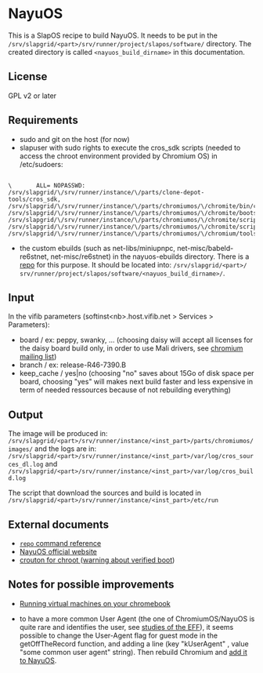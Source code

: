 # NayuOS

This is a SlapOS recipe to build NayuOS. It needs to be put in the <code>/srv/slapgrid/\<part\>/srv/runner/project/slapos/software/</code> directory. The created directory is called <code>\<nayuos_build_dirname\></code> in this documentation.

## License

GPL v2 or later

## Requirements

*   sudo and git on the host (for now)
*   slapuser with sudo rights to execute the cros_sdk scripts (needed to access the chroot environment provided by Chromium OS)
in /etc/sudoers:
<pre><code>
\<slapuser\>       ALL= NOPASSWD: /srv/slapgrid/\<part\>/srv/runner/instance/\<inst_part\>/parts/clone-depot-tools/cros_sdk, /srv/slapgrid/\<part\>/srv/runner/instance/\<inst_part\>/parts/chromiumos/\<release\>/chromite/bin/cros_sdk, /srv/slapgrid/\<part\>/srv/runner/instance/\<inst_part\>/parts/chromiumos/\<release\>/chromite/bootstrap/cros_sdk, /srv/slapgrid/\<part\>/srv/runner/instance/\<inst_part\>/parts/chromiumos/\<release\>/chromite/scripts/cros_sdk.py, /srv/slapgrid/\<part\>/srv/runner/instance/\<inst_part\>/parts/chromiumos/\<release\>/chromite/scripts/cros_sdk.pyc, /srv/slapgrid/\<part\>/srv/runner/instance/\<inst_part\>/parts/chromiumos/\<release\>/chromium/tools/depot_tools/cros_sdk
</code></pre>
*   the custom ebuilds (such as net-libs/miniupnpc, net-misc/babeld-re6stnet, net-misc/re6stnet) in the nayuos-ebuilds directory. There is a [repo](https://lab.nexedi.com/nexedi/nayuos-ebuilds) for this purpose. It should be located into: <code>/srv/slapgrid/\<part\>/ srv/runner/project/slapos/software/\<nayuos_build_dirname\>/</code>.

## Input
In the vifib parameters (softinst\<nb\>.host.vifib.net \> Services \> Parameters):

*   board / ex: peppy, swanky, ... (choosing daisy will accept all licenses for the daisy board build only, in order to use Mali drivers, see [chromium mailing list](https://groups.google.com/a/chromium.org/forum/#!topic/chromium-os-dev/Pf9ZG2itxWM))
*   branch / ex: release-R46-7390.B
*   keep_cache / yes|no (choosing "no" saves about 15Go of disk space per board, choosing "yes" will makes next build faster and less expensive in term of needed ressources because of not rebuilding everything)


## Output
The image will be produced in:
<code>/srv/slapgrid/\<part\>/srv/runner/instance/\<inst_part\>/parts/chromiumos/images/</code>
and the logs are in:
<code>/srv/slapgrid/\<part\>/srv/runner/instance/\<inst_part\>/var/log/cros_sources_dl.log</code> and <code>/srv/slapgrid/\<part\>/srv/runner/instance/\<inst_part\>/var/log/cros_build.log</code>

The script that download the sources and build is located in
<code>/srv/slapgrid/\<part\>/srv/runner/instance/\<inst_part\>/etc/run</code>

## External documents

*   [ <code>repo</code> command reference ](https://source.android.com/source/using-repo.html)
*   [ NayuOS official website ](https://www.nayuos.org)
*   [ crouton for chroot ](https://github.com/dnschneid/crouton) ([warning about verified boot](https://github.com/dnschneid/crouton/blob/2a1fc9da380650f47e2bcf37d00962bfb68c4830/installer/main.sh#L517-L536))

## Notes for possible improvements
*   [ Running virtual machines on your chromebook ](https://www.chromium.org/chromium-os/developer-information-for-chrome-os-devices/running-virtual-machines-on-your-chromebook)

*   to have a more common User Agent (the one of ChromiumOS/NayuOS is quite rare and identifies the user, see [studies of the EFF](https://panopticlick.eff.org/static/browser-uniqueness.pdf)), it seems possible to change the User-Agent flag for guest mode in the getOffTheRecord function, and adding a line (key "kUserAgent" , value "some common user agent" string). Then rebuild Chromium and [add it to NayuOS](https://www.chromium.org/chromium-os/developer-guide#TOC-Making-changes-to-the-Chromium-web-).
